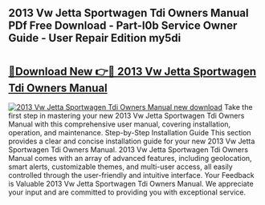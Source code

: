 ## 2013 Vw Jetta Sportwagen Tdi Owners Manual PDf Free Download - Part-l0b Service Owner Guide - User Repair Edition my5di

# <h2><a href="http://bc40026.oget.top/?id=2013+Vw+Jetta+Sportwagen+Tdi+Owners+Manual">🔗Download New 👉🔴 2013 Vw Jetta Sportwagen Tdi Owners Manual</a></h2>

[![2013 Vw Jetta Sportwagen Tdi Owners Manual new download](https://i.imgur.com/5g1atiW.png)](http://bc40026.oget.top/?id=2013+Vw+Jetta+Sportwagen+Tdi+Owners+Manual)
Take the first step in mastering your new 2013 Vw Jetta Sportwagen Tdi Owners Manual with this comprehensive user manual, covering installation, operation, and maintenance. Step-by-Step Installation Guide This section provides a clear and concise installation guide for your new 2013 Vw Jetta Sportwagen Tdi Owners Manual. 2013 Vw Jetta Sportwagen Tdi Owners Manual comes with an array of advanced features, including geolocation, smart alerts, customizable themes, and multi-user access, all easily controlled through the user-friendly and intuitive interface. Your Feedback is Valuable 2013 Vw Jetta Sportwagen Tdi Owners Manual. We appreciate your input and are committed to providing you with exceptional service.
